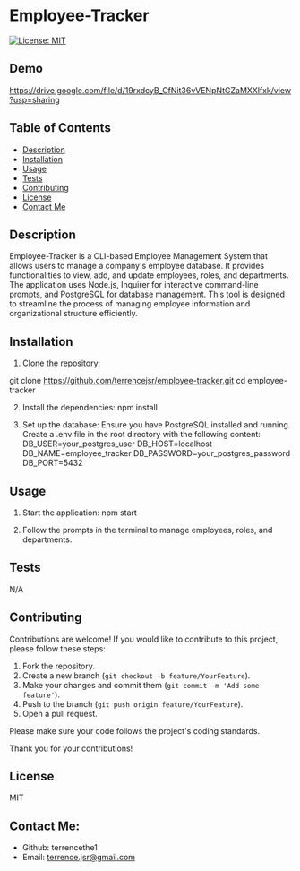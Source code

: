 # Employee-Tracker

  [![License: MIT](https://img.shields.io/badge/License-MIT-yellow.svg)](https://opensource.org/licenses/MIT)
  

 
 
  ## Demo 
  https://drive.google.com/file/d/19rxdcyB_CfNit36vVENpNtGZaMXXlfxk/view?usp=sharing
  
  
  
  ## Table of Contents
  * [Description](#description)
  * [Installation](#installation)
  * [Usage](#usage)
  * [Tests](#tests)
  * [Contributing](#contributing)
  * [License](#license)
  * [Contact Me](#contact-me)
  
  ## Description 
  Employee-Tracker is a CLI-based Employee Management System that allows users to manage a company's employee database. It provides functionalities to view, add, and update employees, roles, and departments. The application uses Node.js, Inquirer for interactive command-line prompts, and PostgreSQL for database management. This tool is designed to streamline the process of managing employee information and organizational structure efficiently.
  
  
  ## Installation 
   1. Clone the repository:
  
   git clone https://github.com/terrencejsr/employee-tracker.git
   cd employee-tracker

   2. Install the dependencies:
   npm install

   3. Set up the database:
   Ensure you have PostgreSQL installed and running.
   Create a .env file in the root directory with the following content:
   DB_USER=your_postgres_user
   DB_HOST=localhost
   DB_NAME=employee_tracker
   DB_PASSWORD=your_postgres_password
   DB_PORT=5432


  ## Usage 
  1. Start the application:
  npm start


  2. Follow the prompts in the terminal to manage employees, roles, and departments.


  ## Tests 
  N/A
  
  
  ## Contributing 
  Contributions are welcome! If you would like to contribute to this project, please follow these steps:

  1. Fork the repository.
  2. Create a new branch (`git checkout -b feature/YourFeature`).
  3. Make your changes and commit them (`git commit -m 'Add some feature'`).
  4. Push to the branch (`git push origin feature/YourFeature`).
  5. Open a pull request.

  Please make sure your code follows the project's coding standards.

  Thank you for your contributions!


  ## License 
  MIT
  

  ## Contact Me:
  * Github: terrencethe1
  * Email: terrence.jsr@gmail.com
  
  